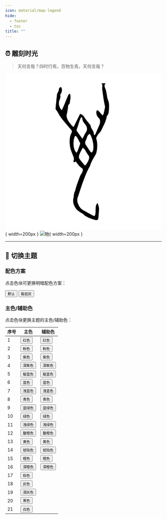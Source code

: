```yaml
---
icon: material/map-legend
hide:
  - footer
  - toc
title: ""
---
```


<style>
  .md-typeset button[data-md-color-primary] > code {
    background-color: var(--md-primary-fg-color);
    color: var(--md-code-bg-color);
  }
  .md-typeset button[data-md-color-accent] > code {
    background-color: var(--md-code-bg-color);
    color: var(--md-accent-fg-color);
  }
</style>

## :alarm_clock: 雕刻时光

> 天何言哉？四时行焉，百物生焉，天何言哉？

![萬](assets/images/index/萬.svg){ width=200px }
![物](assets/images/index/物.svg){ width=200px }

---

## :rainbow: 切换主题

### 配色方案

<!-- Color scheme 配色方案 -->

点击色块可更换明暗配色方案：

<div class="mdx-switch">
  <button data-md-color-scheme="default"><code>默认</code></button>
  <button data-md-color-scheme="slate"><code>板岩灰</code></button>
</div>

### 主色/辅助色

点击色块更换主题的主色/辅助色：

| 序号 | 主色                                                                     | 辅助色                                                                  |
| ---- | ------------------------------------------------------------------------ | ----------------------------------------------------------------------- |
| 1    | <button data-md-color-primary="red"><code>红色</code></button>           | <button data-md-color-accent="red"><code>红色</code></button>           |
| 2    | <button data-md-color-primary="pink"><code>粉色</code></button>          | <button data-md-color-accent="pink"><code>粉色</code></button>          |
| 3    | <button data-md-color-primary="purple"><code>紫色</code></button>        | <button data-md-color-accent="purple"><code>紫色</code></button>        |
| 4    | <button data-md-color-primary="deep-purple"><code>深紫色</code></button> | <button data-md-color-accent="deep-purple"><code>深紫色</code></button> |
| 5    | <button data-md-color-primary="indigo"><code>靛蓝色</code></button>      | <button data-md-color-accent="indigo"><code>靛蓝色</code></button>      |
| 6    | <button data-md-color-primary="blue"><code>蓝色</code></button>          | <button data-md-color-accent="blue"><code>蓝色</code></button>          |
| 7    | <button data-md-color-primary="light-blue"><code>浅蓝色</code></button>  | <button data-md-color-accent="light-blue"><code>浅蓝色</code></button>  |
| 8    | <button data-md-color-primary="cyan"><code>青色</code></button>          | <button data-md-color-accent="cyan"><code>青色</code></button>          |
| 9    | <button data-md-color-primary="teal"><code>蓝绿色</code></button>        | <button data-md-color-accent="teal"><code>蓝绿色</code></button>        |
| 10   | <button data-md-color-primary="green"><code>绿色</code></button>         | <button data-md-color-accent="green"><code>绿色</code></button>         |
| 11   | <button data-md-color-primary="light-green"><code>浅绿色</code></button> | <button data-md-color-accent="light-green"><code>浅绿色</code></button> |
| 12   | <button data-md-color-primary="lime"><code>酸橙色</code></button>        | <button data-md-color-accent="lime"><code>酸橙色</code></button>        |
| 13   | <button data-md-color-primary="yellow"><code>黄色</code></button>        | <button data-md-color-accent="yellow"><code>黄色</code></button>        |
| 14   | <button data-md-color-primary="amber"><code>琥珀色</code></button>       | <button data-md-color-accent="amber"><code>琥珀色</code></button>       |
| 15   | <button data-md-color-primary="orange"><code>橙色</code></button>        | <button data-md-color-accent="orange"><code>橙色</code></button>        |
| 16   | <button data-md-color-primary="deep-orange"><code>深橙色</code></button> | <button data-md-color-accent="deep-orange"><code>深橙色</code></button> |
| 17   | <button data-md-color-primary="brown"><code>棕色</code></button>         |                                                                         |
| 18   | <button data-md-color-primary="grey"><code>灰色</code></button>          |                                                                         |
| 19   | <button data-md-color-primary="blue-grey"><code>深灰色</code></button>   |                                                                         |
| 20   | <button data-md-color-primary="black"><code>黑色</code></button>         |                                                                         |
| 21   | <button data-md-color-primary="white"><code>白色</code></button>         |                                                                         |

<div class="mdx-switch">

</div>

<script>

  var buttons = document.querySelectorAll("button[data-md-color-scheme]")
  buttons.forEach(function(button) {
    button.addEventListener("click", function() {
      document.body.setAttribute("data-md-color-switching", "")
      var attr = this.getAttribute("data-md-color-scheme")
      document.body.setAttribute("data-md-color-scheme", attr)
      var name = document.querySelector("#__code_0 code span.l")
      name.textContent = attr
      setTimeout(function() {
        document.body.removeAttribute("data-md-color-switching")
      })
    })
  })

  var buttons = document.querySelectorAll("button[data-md-color-primary]")
  buttons.forEach(function(button) {
    button.addEventListener("click", function() {
      var attr = this.getAttribute("data-md-color-primary")
      document.body.setAttribute("data-md-color-primary", attr)
      var name = document.querySelector("#__code_1 code span.l")
      name.textContent = attr.replace("-", " ")
    })
  })

  var buttons = document.querySelectorAll("button[data-md-color-accent]")
  buttons.forEach(function(button) {
    button.addEventListener("click", function() {
      var attr = this.getAttribute("data-md-color-accent")
      document.body.setAttribute("data-md-color-accent", attr)
      var name = document.querySelector("#__code_2 code span.l")
      name.textContent = attr.replace("-", " ")
    })
  })
</script>

